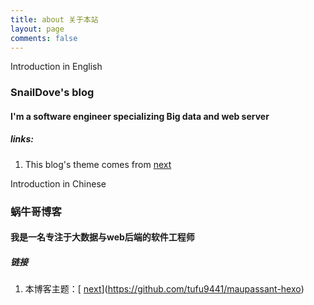 ```yaml
---
title: about 关于本站
layout: page
comments: false
---
```

Introduction in English 

### SnailDove's blog 

#### I'm a software engineer specializing  Big data and web server 



##### links: 

1.  This blog's theme  comes from [next](https://github.com/iissnan/hexo-theme-next)




Introduction in Chinese


### 蜗牛哥博客

#### 我是一名专注于大数据与web后端的软件工程师



##### 链接

1.  本博客主题：[ [next](https://github.com/iissnan/hexo-theme-next)](https://github.com/tufu9441/maupassant-hexo)